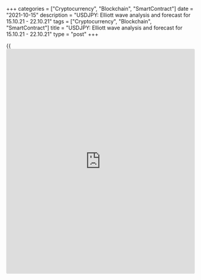 +++
categories = ["Cryptocurrency", "Blockchain", "SmartContract"]
date = "2021-10-15"
description = "USDJPY: Elliott wave analysis and forecast for 15.10.21 - 22.10.21"
tags = ["Cryptocurrency", "Blockchain", "SmartContract"]
title = "USDJPY: Elliott wave analysis and forecast for 15.10.21 - 22.10.21"
type = "post"
+++

{{<iframe id="large-banner" src="https://www.bounty.group/#slide=23.0" width="100%" height="600" scrolling="no" style="border: 0px solid rgb(216, 221, 230); border-radius: 3px;">}}

2021-10-15

2021-10-15

USDJPY: Elliott wave analysis and forecast for 15.10.21 – 22.10.21Alex
Geuta

 **Main scenario:** consider long positions from corrections above the
level of 112.30 with a target of 115.00 – 116.00.

 **Alternative scenario:** breakout and consolidation below the level of
112.30 will allow the pair to continue declining to the levels of 110.83
– 109.012.

 **Analysis: Daily TM:** apparently, a descending correction of larger
degree finished forming as wave B, and wave С started developing, with
the first wave (1) of С forming inside.  The third wave of smaller
degree 3 of (1) continues developing on the H4 chart, with wave i of 3
formed, a correction completed as wave ii of 3, and wave iii of 3
forming inside. Apparently, wave (iii) of iii is developing on the H1
chart. If this assumption is correct, the pair will continue to rise to
115.00 – 116.00. The level of 112.30 is critical in this scenario as its
breakout will enable the pair to continue declining to the levels of
110.83 – 109.012.

* * *

* * *

## Price chart of USDJPY in real time mode

The content of this article reflects the author’s opinion and does not
necessarily reflect the official position of LiteForex. The material
published on this page is provided for informational purposes only and
should not be considered as the provision of investment advice for the
purposes of Directive 2004/39/EC.

Rate this article:

{{value}}

( {{count}} {{title}} )